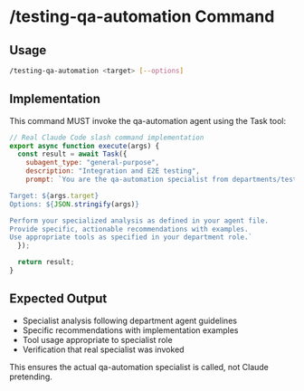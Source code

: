 # /testing-qa-automation Command

## Usage
```bash
/testing-qa-automation <target> [--options]
```

## Implementation
This command MUST invoke the qa-automation agent using the Task tool:

```javascript
// Real Claude Code slash command implementation
export async function execute(args) {
  const result = await Task({
    subagent_type: "general-purpose",
    description: "Integration and E2E testing",
    prompt: `You are the qa-automation specialist from departments/testing/agents/qa-automation.md.

Target: ${args.target}
Options: ${JSON.stringify(args)}

Perform your specialized analysis as defined in your agent file.
Provide specific, actionable recommendations with examples.
Use appropriate tools as specified in your department role.`
  });

  return result;
}
```

## Expected Output
- Specialist analysis following department agent guidelines
- Specific recommendations with implementation examples
- Tool usage appropriate to specialist role
- Verification that real specialist was invoked

This ensures the actual qa-automation specialist is called, not Claude pretending.